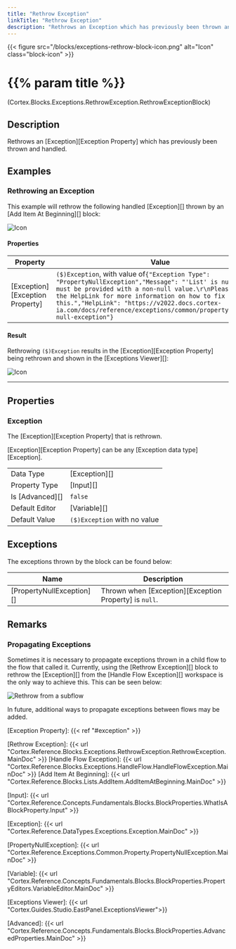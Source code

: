 ```yaml
---
title: "Rethrow Exception"
linkTitle: "Rethrow Exception"
description: "Rethrows an Exception which has previously been thrown and handled."
---
```


{{< figure src="/blocks/exceptions-rethrow-block-icon.png" alt="Icon" class="block-icon" >}}

# {{% param title %}}

<p class="namespace">(Cortex.Blocks.Exceptions.RethrowException.RethrowExceptionBlock)</p>

## Description

Rethrows an [Exception][Exception Property] which has previously been thrown and handled.

## Examples

### Rethrowing an Exception

This example will rethrow the following handled [Exception][] thrown by an [Add Item At Beginning][] block:

![Icon](/images/rethrow-original-list-exception.png)

#### Properties

| Property           | Value                     | Notes                                    |
|--------------------|---------------------------|------------------------------------------|
| [Exception][Exception Property] | `($)Exception`, with value of`{"Exception Type": "PropertyNullException","Message": "'List' is null; it must be provided with a non-null value.\r\nPlease click the HelpLink for more information on how to fix this.","HelpLink": "https://v2022.docs.cortex-ia.com/docs/reference/exceptions/common/property/property-null-exception"}` | `($)Exception` is a variable of type [PropertyNullException][] |

#### Result

Rethrowing `($)Exception` results in the [Exception][Exception Property] being rethrown and shown in the [Exceptions Viewer][]:

![Icon](/images/rethrow-from-list-exception.png)

***

## Properties

### Exception

The [Exception][Exception Property] that is rethrown.

[Exception][Exception Property] can be any [Exception data type][Exception].

| | |
|--------------------|---------------------------|
| Data Type | [Exception][] |
| Property Type | [Input][] |
| Is [Advanced][] | `false` |
| Default Editor | [Variable][] |
| Default Value | `($)Exception` with no value |

## Exceptions

The exceptions thrown by the block can be found below:

| Name     | Description |
|----------|----------|
| [PropertyNullException][] | Thrown when [Exception][Exception Property] is `null`. |

## Remarks

### Propagating Exceptions

Sometimes it is necessary to propagate exceptions thrown in a child flow to the flow that called it. Currently, using the [Rethrow Exception][] block to rethrow the [Exception][] from the [Handle Flow Exception][] workspace is the only way to achieve this. This can be seen below:

![Rethrow from a subflow](/images/rethrow-from-subflow.gif)

In future, additional ways to propagate exceptions between flows may be added.

[Exception Property]: {{< ref "#exception" >}}

[Rethrow Exception]: {{< url "Cortex.Reference.Blocks.Exceptions.RethrowException.RethrowException.MainDoc" >}}
[Handle Flow Exception]: {{< url "Cortex.Reference.Blocks.Exceptions.HandleFlow.HandleFlowException.MainDoc" >}}
[Add Item At Beginning]: {{< url "Cortex.Reference.Blocks.Lists.AddItem.AddItemAtBeginning.MainDoc" >}}

[Input]: {{< url "Cortex.Reference.Concepts.Fundamentals.Blocks.BlockProperties.WhatIsABlockProperty.Input" >}}

[Exception]: {{< url "Cortex.Reference.DataTypes.Exceptions.Exception.MainDoc" >}}

[PropertyNullException]: {{< url "Cortex.Reference.Exceptions.Common.Property.PropertyNullException.MainDoc" >}}

[Variable]: {{< url "Cortex.Reference.Concepts.Fundamentals.Blocks.BlockProperties.PropertyEditors.VariableEditor.MainDoc" >}}

[Exceptions Viewer]: {{< url "Cortex.Guides.Studio.EastPanel.ExceptionsViewer">}}

[Advanced]: {{< url "Cortex.Reference.Concepts.Fundamentals.Blocks.BlockProperties.AdvancedProperties.MainDoc" >}}